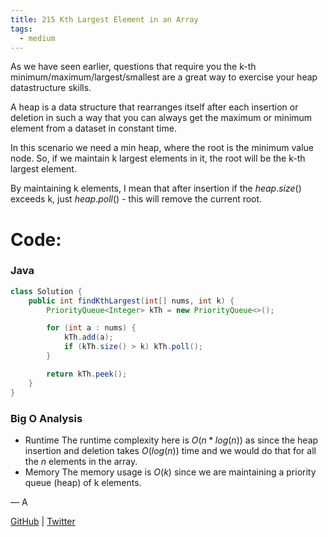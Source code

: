 ```yaml
---
title: 215 Kth Largest Element in an Array
tags:
  - medium
---
```


As we have seen earlier, questions that require you the k-th minimum/maximum/largest/smallest are a great way to exercise your heap datastructure skills.

A heap is a data structure that rearranges itself after each insertion or deletion in such a way that you can always get the maximum or minimum element from a dataset in constant time.

In this scenario we need a min heap, where the root is the minimum value node. So, if we maintain k largest elements in it, the root will be the k-th largest element.

By maintaining k elements, I mean that after insertion if the $heap.size()$ exceeds k, just $heap.poll()$ - this will remove the current root.

# Code:

### Java

```java
class Solution {
    public int findKthLargest(int[] nums, int k) {
        PriorityQueue<Integer> kTh = new PriorityQueue<>();

        for (int a : nums) {
            kTh.add(a);
            if (kTh.size() > k) kTh.poll();
        }

        return kTh.peek();
    }
}
```

### Big O Analysis

- Runtime
  The runtime complexity here is $O (n * log(n))$ as since the heap insertion and deletion takes $O (log(n))$ time and we would do that for all the $n$ elements in the array.
- Memory
  The memory usage is $O (k)$ since we are maintaining a priority queue (heap) of k elements.

— A

[GitHub](https://github.com/athkdev) | [Twitter](https://twitter.com/athkdev)
